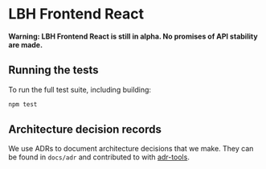 # LBH Frontend React

**Warning: LBH Frontend React is still in alpha. No promises of API stability
are made.**

## Running the tests

To run the full test suite, including building:

```bash
npm test
```

## Architecture decision records

We use ADRs to document architecture decisions that we make. They can be found
in `docs/adr` and contributed to with
[adr-tools](https://github.com/npryce/adr-tools).
